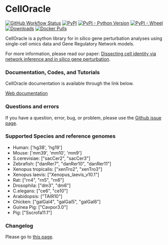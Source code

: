 # CellOracle
[![GitHub Workflow Status](https://img.shields.io/github/actions/workflow/status/morris-lab/CellOracle/build_check.yml?branch=master)](https://github.com/morris-lab/CellOracle/actions/workflows/build_check.yml)
[![PyPI](https://img.shields.io/pypi/v/celloracle?color=blue)](https://pypi.org/project/celloracle/)
[![PyPI - Python Version](https://img.shields.io/pypi/pyversions/celloracle)](https://pypi.org/project/celloracle/)
[![PyPI - Wheel](https://img.shields.io/pypi/wheel/celloracle)](https://pypi.org/project/celloracle/)
[![Downloads](https://static.pepy.tech/personalized-badge/celloracle?period=total&units=international_system&left_color=grey&right_color=orange&left_text=Downloads)](https://pepy.tech/project/celloracle)
[![Docker Pulls](https://img.shields.io/docker/pulls/kenjikamimoto126/celloracle_ubuntu?color=red)](https://hub.docker.com/r/kenjikamimoto126/celloracle_ubuntu)

CellOracle is a python library for in silico gene perturbation analyses using single-cell omics data and Gene Regulatory Network models.

For more information, please read our paper: [Dissecting cell identity via network inference and in silico gene perturbation](https://www.nature.com/articles/s41586-022-05688-9).


### Documentation, Codes, and Tutorials
CellOracle documentation is available through the link below.

[Web documentation](https://morris-lab.github.io/CellOracle.documentation/)


### Questions and errors
If you have a question, error, bug, or problem, please use the [Github issue page](https://github.com/morris-lab/CellOracle/issues).

### Supported Species and reference genomes

- Human: ['hg38', 'hg19']
- Mouse: ['mm39', 'mm10', 'mm9']
- S.cerevisiae: ["sacCer2", "sacCer3"]
- Zebrafish: ["danRer7", "danRer10", "danRer11"]
- Xenopus tropicalis: ["xenTro2", "xenTro3"]
- Xenopus laevis: ["Xenopus_laevis_v10.1"]
- Rat: ["rn4", "rn5", "rn6"]
- Drosophila: ["dm3", "dm6"]
- C.elegans: ["ce6", "ce10"]
- Arabidopsis: ["TAIR10"]
- Chicken: ["galGal4", "galGal5", "galGal6"]
- Guinea Pig: ["Cavpor3.0"]
- Pig: ["Sscrofa11.1"]

### Changelog

Please go to [this page](https://morris-lab.github.io/CellOracle.documentation/changelog/index.html).
